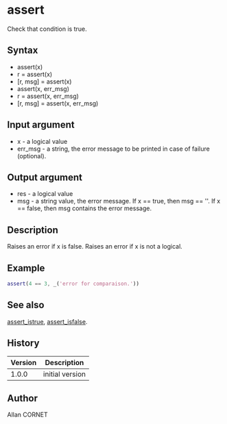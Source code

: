 # assert

Check that condition is true.

## Syntax

- assert(x)
- r = assert(x)
- [r, msg] = assert(x)
- assert(x, err_msg)
- r = assert(x, err_msg)
- [r, msg] = assert(x, err_msg)

## Input argument

- x - a logical value
- err_msg - a string, the error message to be printed in case of failure (optional).

## Output argument

- res - a logical value
- msg - a string value, the error message. If x == true, then msg == ''. If x == false, then msg contains the error message.

## Description

Raises an error if x is false. Raises an error if x is not a logical.

## Example

```matlab
assert(4 == 3, _('error for comparaison.'))
```

## See also

[assert_istrue](assert_istrue.md), [assert_isfalse](assert_isfalse.md).

## History

| Version | Description     |
| ------- | --------------- |
| 1.0.0   | initial version |

## Author

Allan CORNET
